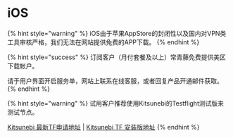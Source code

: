 # iOS

{% hint style="warning" %}
iOS由于苹果AppStore的封闭性以及国内对VPN类工具审核严格，我们无法在网站提供免费的APP下载。
{% endhint %}

{% hint style="success" %}
订阅客户（月付套餐及以上）常青藤免费提供美区下载帐户。

请于用户界面开启服务单，网站上联系在线客服，或者回复产品开通邮件获取。
{% endhint %}

{% hint style="warning" %}
试用客户推荐使用Kitsunebi的Testflight测试版来测试节点。

[Kitsunebi 最新TF申请地址](https://docs.google.com/forms/d/1-1ZuYA1qkyDfAn6qzUzNEV3YVZbgr__7b6aFBiKeNHc/closedform) \| [Kitsunebi TF 安装版地址](https://testflight.apple.com/join/hjTR4mho)
{% endhint %}



